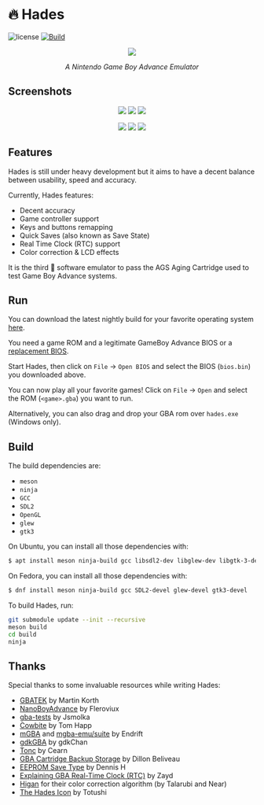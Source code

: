 # 🔥 Hades

![license](https://img.shields.io/github/license/arignir/hades)
[![Build](https://github.com/Arignir/Hades/actions/workflows/main.yml/badge.svg)](https://github.com/Arignir/Hades/actions/workflows/main.yml)

<p align="center"><img src="https://i.imgur.com/4OrVpX2.png"></p>
<p align="center"><i>A Nintendo Game Boy Advance Emulator</i></p>

## Screenshots

<p align="center">
  <img src="https://i.imgur.com/29JPzmU.png">
  <img src="https://i.imgur.com/kyEfEam.png">
  <img src="https://i.imgur.com/c84TjGW.png">
</p>
<p align="center">
  <img src="https://i.imgur.com/WGCHWJv.png">
  <img src="https://i.imgur.com/0LMmkRD.png">
  <img src="https://i.imgur.com/pbdR5AN.png">
</p>

## Features

Hades is still under heavy development but it aims to have a decent balance between usability, speed and accuracy.

Currently, Hades features:
  - Decent accuracy
  - Game controller support
  - Keys and buttons remapping
  - Quick Saves (also known as Save State)
  - Real Time Clock (RTC) support
  - Color correction & LCD effects

It is the third 🥉 software emulator to pass the AGS Aging Cartridge used to test Game Boy Advance systems.

## Run

You can download the latest nightly build for your favorite operating system [here](https://nightly.link/Arignir/Hades/workflows/main/master).

You need a game ROM and a legitimate GameBoy Advance BIOS or a [replacement BIOS](https://github.com/Cult-of-GBA/BIOS/blob/master/bios.bin).

Start Hades, then click on `File` -> `Open BIOS` and select the BIOS (`bios.bin`) you downloaded above.

You can now play all your favorite games! Click on `File` -> `Open` and select the ROM (`<game>.gba`) you want to run.

Alternatively, you can also drag and drop your GBA rom over `hades.exe` (Windows only).

## Build

The build dependencies are:

  - `meson`
  - `ninja`
  - `GCC`
  - `SDL2`
  - `OpenGL`
  - `glew`
  - `gtk3`

On Ubuntu, you can install all those dependencies with:

```bash
$ apt install meson ninja-build gcc libsdl2-dev libglew-dev libgtk-3-dev
```

On Fedora, you can install all those dependencies with:

```bash
$ dnf install meson ninja-build gcc SDL2-devel glew-devel gtk3-devel
```

To build Hades, run:

```bash
git submodule update --init --recursive
meson build
cd build
ninja
```

## Thanks

Special thanks to some invaluable resources while writing Hades:

  - [GBATEK](https://problemkaputt.de/gbatek.htm) by Martin Korth
  - [NanoBoyAdvance](https://github.com/fleroviux/NanoBoyAdvance/) by Fleroviux
  - [gba-tests](https://github.com/jsmolka/gba-tests) by Jsmolka
  - [Cowbite](https://www.cs.rit.edu/~tjh8300/CowBite/CowBiteSpec.htm) by Tom Happ
  - [mGBA](https://mgba.io/) and [mgba-emu/suite](https://github.com/mgba-emu/suite) by Endrift
  - [gdkGBA](https://github.com/gdkchan/gdkGBA/) by gdkChan
  - [Tonc](https://www.coranac.com/tonc/text/toc.htm) by Cearn
  - [GBA Cartridge Backup Storage](https://dillonbeliveau.com/2020/06/05/GBA-FLASH.html) by Dillon Beliveau
  - [EEPROM Save Type](https://densinh.github.io/DenSinH/emulation/2021/02/01/gba-eeprom.html) by Dennis H
  - [Explaining GBA Real-Time Clock (RTC)](https://beanmachine.alt.icu/post/rtc/) by Zayd
  - [Higan](https://near.sh/articles/video/color-emulation) for their color correction algorithm (by Talarubi and Near)
  - [The Hades Icon](https://totushi.com/) by Totushi
